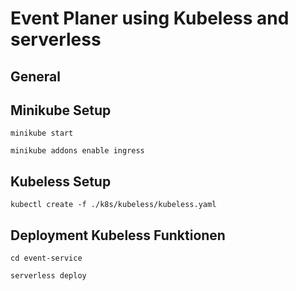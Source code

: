 # Event Planer using Kubeless and serverless
## General

## Minikube Setup

```
minikube start
```

```
minikube addons enable ingress
```

## Kubeless Setup

```
kubectl create -f ./k8s/kubeless/kubeless.yaml
```

## Deployment Kubeless Funktionen

```
cd event-service

serverless deploy
```
